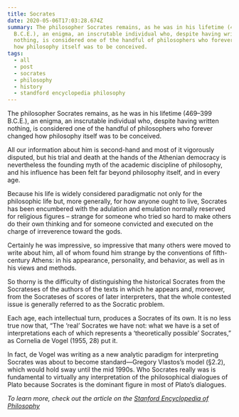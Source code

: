 ```yaml
---
title: Socrates
date: 2020-05-06T17:03:28.674Z
summary: The philosopher Socrates remains, as he was in his lifetime (469–399
  B.C.E.), an enigma, an inscrutable individual who, despite having written
  nothing, is considered one of the handful of philosophers who forever changed
  how philosophy itself was to be conceived.
tags:
  - all
  - post
  - socrates
  - philosophy
  - history
  - standford encyclopedia philosophy
---
```

The philosopher Socrates remains, as he was in his lifetime (469–399 B.C.E.), an enigma, an inscrutable individual who, despite having written nothing, is considered one of the handful of philosophers who forever changed how philosophy itself was to be conceived. 

All our information about him is second-hand and most of it vigorously disputed, but his trial and death at the hands of the Athenian democracy is nevertheless the founding myth of the academic discipline of philosophy, and his influence has been felt far beyond philosophy itself, and in every age. 

Because his life is widely considered paradigmatic not only for the philosophic life but, more generally, for how anyone ought to live, Socrates has been encumbered with the adulation and emulation normally reserved for religious figures – strange for someone who tried so hard to make others do their own thinking and for someone convicted and executed on the charge of irreverence toward the gods. 

Certainly he was impressive, so impressive that many others were moved to write about him, all of whom found him strange by the conventions of fifth-century Athens: in his appearance, personality, and behavior, as well as in his views and methods. 

So thorny is the difficulty of distinguishing the historical Socrates from the Socrateses of the authors of the texts in which he appears and, moreover, from the Socrateses of scores of later interpreters, that the whole contested issue is generally referred to as the Socratic problem. 

Each age, each intellectual turn, produces a Socrates of its own. It is no less true now that, “The ‘real’ Socrates we have not: what we have is a set of interpretations each of which represents a ‘theoretically possible’ Socrates,” as Cornelia de Vogel (1955, 28) put it. 

In fact, de Vogel was writing as a new analytic paradigm for interpreting Socrates was about to become standard—Gregory Vlastos’s model (§2.2), which would hold sway until the mid 1990s. Who Socrates really was is fundamental to virtually any interpretation of the philosophical dialogues of Plato because Socrates is the dominant figure in most of Plato’s dialogues.

_To learn more, check out the article on the [Stanford Encyclopedia of Philosophy](https://plato.stanford.edu/entries/socrates/)_